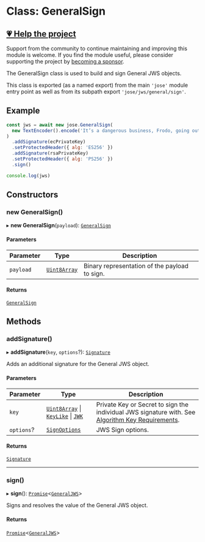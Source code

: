 # Class: GeneralSign

## [💗 Help the project](https://github.com/sponsors/panva)

Support from the community to continue maintaining and improving this module is welcome. If you find the module useful, please consider supporting the project by [becoming a sponsor](https://github.com/sponsors/panva).

The GeneralSign class is used to build and sign General JWS objects.

This class is exported (as a named export) from the main `'jose'` module entry point as well as
from its subpath export `'jose/jws/general/sign'`.

## Example

```js
const jws = await new jose.GeneralSign(
  new TextEncoder().encode('It’s a dangerous business, Frodo, going out your door.'),
)
  .addSignature(ecPrivateKey)
  .setProtectedHeader({ alg: 'ES256' })
  .addSignature(rsaPrivateKey)
  .setProtectedHeader({ alg: 'PS256' })
  .sign()

console.log(jws)
```

## Constructors

### new GeneralSign()

▸ **new GeneralSign**(`payload`): [`GeneralSign`](GeneralSign.md)

#### Parameters

| Parameter | Type | Description |
| ------ | ------ | ------ |
| `payload` | [`Uint8Array`](https://developer.mozilla.org/docs/Web/JavaScript/Reference/Global_Objects/Uint8Array) | Binary representation of the payload to sign. |

#### Returns

[`GeneralSign`](GeneralSign.md)

## Methods

### addSignature()

▸ **addSignature**(`key`, `options`?): [`Signature`](../interfaces/Signature.md)

Adds an additional signature for the General JWS object.

#### Parameters

| Parameter | Type | Description |
| ------ | ------ | ------ |
| `key` | [`Uint8Array`](https://developer.mozilla.org/docs/Web/JavaScript/Reference/Global_Objects/Uint8Array) \| [`KeyLike`](../../../../types/type-aliases/KeyLike.md) \| [`JWK`](../../../../types/interfaces/JWK.md) | Private Key or Secret to sign the individual JWS signature with. See [Algorithm Key Requirements](https://github.com/panva/jose/issues/210#jws-alg). |
| `options`? | [`SignOptions`](../../../../types/interfaces/SignOptions.md) | JWS Sign options. |

#### Returns

[`Signature`](../interfaces/Signature.md)

***

### sign()

▸ **sign**(): [`Promise`](https://developer.mozilla.org/docs/Web/JavaScript/Reference/Global_Objects/Promise)\<[`GeneralJWS`](../../../../types/interfaces/GeneralJWS.md)\>

Signs and resolves the value of the General JWS object.

#### Returns

[`Promise`](https://developer.mozilla.org/docs/Web/JavaScript/Reference/Global_Objects/Promise)\<[`GeneralJWS`](../../../../types/interfaces/GeneralJWS.md)\>
